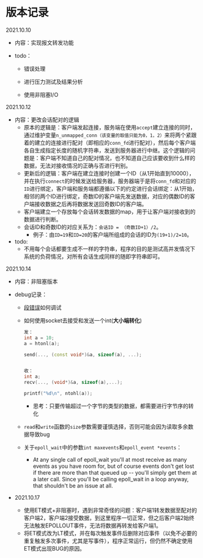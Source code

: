 # 版本记录

2021.10.10 

- 内容：实现报文转发功能

- todo：

  - 错误处理

  - 进行压力测试及结果分析

  - 使用非阻塞I/O

2021.10.12

- 内容：更改会话配对的逻辑
  - 原本的逻辑是：客户端发起连接，服务端在使用`accept`建立连接的同时，通过维护变量`n_unmapped_conn（该变量的取值只能为0，1，2）`来将两个紧跟着的建立的连接进行配对（即相应的`conn_fd`进行配对），然后每个客户端各自生成指定长度的随机字符串，发送到服务器进行中继。这个逻辑的问题是：客户端不知道自己的配对情况，也不知道自己应该要收到什么样的数据，无法对接收情况的正确与否进行判别。
  - 更新后的逻辑：客户端在建立连接时创建一个ID（从1开始直到10000），并在执行`connect`的时候发送给服务器，服务器端于是将`conn_fd`和对应的`ID`进行绑定，客户端和服务端都遵循以下的约定进行会话绑定：从1开始，相邻的两个ID进行绑定，奇数ID的客户端先发送数据，对应的偶数ID的客户端接收数据之后再将数据发送回奇数ID的客户端。
  - 客户端建立一个存放每个会话转发数据的map，用于让客户端对接收到的数据进行判断。
  - 会话ID和奇数ID的对应关系为：`会话ID = （奇数ID+1）/2`。
    - 例子：由`ID=19`和`ID=20`的客户端所组成的会话的ID为`(19+1)/2=10`。
- todo:
  - 不用每个会话都要生成不一样的字符串，程序的目的是测试高并发情况下系统的负荷情况，对所有会话生成同样的随即字符串即可。

2021.10.14

- 内容：非阻塞版本

- debug记录：

  - [段错误](https://blog.csdn.net/weixin_40877924/article/details/108762118)如何调试

  - 如何使用socket去接受和发送一个int(**大小端转化**)

    ```c++
    发：
    int a = 10;
    a = htonl(a);
    
    send(..., (const void*)&a, sizeof(a), ...);
    
    
    收：
    int a;
    recv(..., (void*)&a, sizeof(a),...);
    
    printf("%d\n", ntohl(a));
    ```

    - 思考：只要传输超过一个字节的类型的数据，都需要进行字节序的转化
  
  - `read`和`write`函数的`size`参数需要谨慎选择，否则可能会因为读取多余数据导致bug
  
  - 关于`epoll_wait`中的参数`int maxevents`和`epoll_event *events`：
  
    - At any single call of epoll_wait you'll at most receive as many events as you have room for, but of course events don't get lost if there are more than that queued up -- you'll simply get them at a later call. Since you'll be calling epoll_wait in a loop anyway, that shouldn't be an issue at all.
  
- 2021.10.17

  - 使用ET模式+非阻塞时，遇到非常奇怪的问题：客户端1转发数据至配对的客户端2，客户端2接受数据，到这里程序一切正常，但之后客户端2始终无法触发EPOLLOUT事件，无法将数据再转发给客户端1。
  - 将ET模式改为LT模式，并在每次触发事件后删除对应事件（以免不必要的重复触发多次事件，尤其是写事件），程序正常运行，但仍然不确定使用ET模式出现BUG的原因。